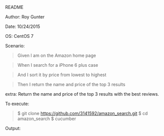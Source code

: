 README

Author: Roy Gunter

Date:   10/24/2015

OS:     CentOS 7

Scenario:

  >Given I am on the Amazon home page

  >When I search for a iPhone 6 plus case

  >And I sort it by price from lowest to highest

  >Then I return the name and price of the top 3 results

extra: Return the name and price of the top 3 results with the best reviews.

To execute:
  >$ git clone https://github.com/3141592/amazon_search.git
  >$ cd amazon_search
  >$ cucumber

Output:

